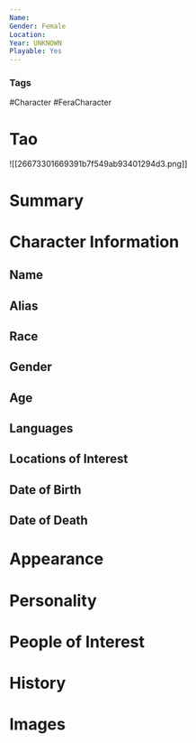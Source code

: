 ```yaml
---
Name: 
Gender: Female
Location: 
Year: UNKNOWN
Playable: Yes
---
```


### Tags
#Character #FeraCharacter 

# Tao
![[26673301669391b7f549ab93401294d3.png]]

# Summary


# Character Information

## Name

## Alias

## Race

## Gender

## Age

## Languages

## Locations of Interest

## Date of Birth

## Date of Death

# Appearance

# Personality

# People of Interest

# History

# Images
